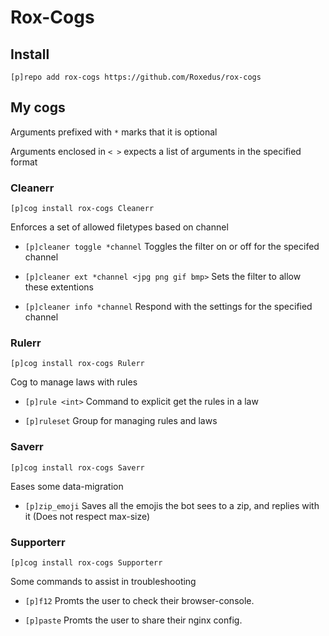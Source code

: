 # Rox-Cogs

## Install

`[p]repo add rox-cogs https://github.com/Roxedus/rox-cogs`

## My cogs

Arguments prefixed with `*` marks that it is optional

Arguments enclosed in `< >` expects a list of arguments in the specified format

### Cleanerr

`[p]cog install rox-cogs Cleanerr`

Enforces a set of allowed filetypes based on channel

* `[p]cleaner toggle *channel` Toggles the filter on or off for the specifed channel

* `[p]cleaner ext *channel <jpg png gif bmp>` Sets the filter to allow these extentions

* `[p]cleaner info *channel` Respond with the settings for the specified channel

### Rulerr

`[p]cog install rox-cogs Rulerr`

Cog to manage laws with rules

* `[p]rule <int>` Command to explicit get the rules in a law

* `[p]ruleset` Group for managing rules and laws

### Saverr

`[p]cog install rox-cogs Saverr`

Eases some data-migration

* `[p]zip_emoji` Saves all the emojis the bot sees to a zip, and replies with it (Does not respect max-size)

### Supporterr

`[p]cog install rox-cogs Supporterr`

Some commands to assist in troubleshooting

* `[p]f12` Promts the user to check their browser-console.

* `[p]paste` Promts the user to share their nginx config.
